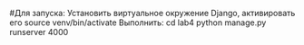 #Для запуска:
Установить виртуальное окружение Django, активировать его source venv/bin/activate
Выполнить:
cd lab4
python manage.py runserver 4000
